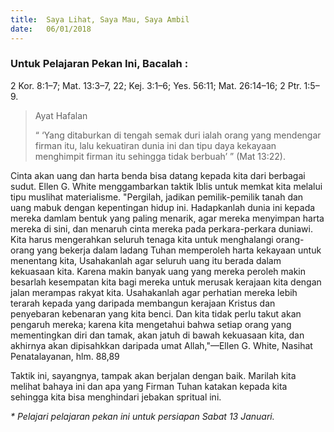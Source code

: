 ```yaml
---
title:  Saya Lihat, Saya Mau, Saya Ambil
date:   06/01/2018
---
```


### Untuk Pelajaran Pekan Ini, Bacalah :
2 Kor. 8:1–7; Mat. 13:3–7, 22; Kej. 3:1–6; Yes. 56:11; Mat. 26:14–16; 2 Ptr. 1:5–9.

> <p>Ayat Hafalan</p>
> “ ‘Yang ditaburkan di tengah semak duri ialah orang yang mendengar firman itu, lalu kekuatiran dunia ini dan tipu daya kekayaan menghimpit firman itu sehingga tidak berbuah’ ” (Mat 13:22). 

Cinta akan uang dan harta benda bisa datang kepada kita dari berbagai sudut. Ellen G. White menggambarkan taktik Iblis untuk memkat kita melalui tipu muslihat materialisme. "Pergilah, jadikan pemilik-pemilik tanah dan uang mabuk dengan kepentingan hidup ini. Hadapkanlah dunia ini kepada mereka damlam bentuk yang paling menarik, agar mereka menyimpan harta mereka di sini, dan menaruh cinta mereka pada perkara-perkara duniawi. Kita harus mengerahkan seluruh tenaga kita untuk menghalangi orang-orang yang bekerja dalam ladang Tuhan memperoleh harta kekayaan untuk menentang kita, Usahakanlah agar seluruh uang itu berada dalam kekuasaan kita. Karena makin banyak uang yang mereka peroleh makin besarlah kesempatan kita bagi mereka untuk merusak kerajaan kita dengan jalan merampas rakyat kita. Usahakanlah agar perhatian mereka lebih terarah kepada yang daripada membangun kerajaan Kristus dan penyebaran kebenaran yang kita benci. Dan kita tidak perlu takut akan pengaruh mereka; karena kita mengetahui bahwa setiap orang yang mementingkan diri dan tamak, akan jatuh di bawah kekuasaan kita, dan akhirnya akan dipisahkkan daripada umat Allah,"—Ellen G. White, Nasihat Penatalayanan, hlm. 88,89

Taktik ini, sayangnya, tampak akan berjalan dengan baik. Marilah kita melihat bahaya ini dan apa yang Firman Tuhan katakan kepada kita sehingga kita bisa menghindari jebakan spritual ini.

_* Pelajari pelajaran pekan ini untuk persiapan Sabat 13 Januari._